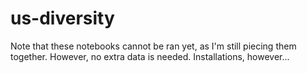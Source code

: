 # us-diversity

Note that these notebooks cannot be ran yet, as I'm still piecing them together.  However, no extra data is needed.  Installations, however...